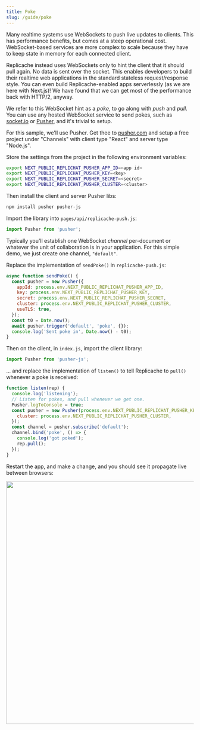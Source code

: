 ```yaml
---
title: Poke
slug: /guide/poke
---
```


Many realtime systems use WebSockets to push live updates to clients. This has performance benefits, but comes at a steep operational cost. WebSocket-based services are more complex to scale because they have to keep state in memory for each connected client.

Replicache instead uses WebSockets only to hint the client that it should pull again. No data is sent over the socket. This enables developers to build their realtime web applications in the standard stateless request/response style. You can even build Replicache-enabled apps serverlessly (as we are here with Next.js)! We have found that we can get most of the performance back with HTTP/2, anyway.

We refer to this WebSocket hint as a _poke_, to go along with _push_ and _pull_. You can use any hosted WebSocket service to send pokes, such as [socket.io](https://socket.io) or [Pusher](https://pusher.com/), and it's trivial to setup.

For this sample, we'll use Pusher. Get thee to [pusher.com](https://pusher.com) and setup a free project under "Channels" with client type "React" and server type "Node.js".

Store the settings from the project in the following environment variables:

```bash
export NEXT_PUBLIC_REPLICHAT_PUSHER_APP_ID=<app id>
export NEXT_PUBLIC_REPLICHAT_PUSHER_KEY=<key>
export NEXT_PUBLIC_REPLICHAT_PUSHER_SECRET=<secret>
export NEXT_PUBLIC_REPLICHAT_PUSHER_CLUSTER=<cluster>
```

Then install the client and server Pusher libs:

```js
npm install pusher pusher-js
```

Import the library into `pages/api/replicache-push.js`:

```js
import Pusher from 'pusher';
```

Typically you'll establish one WebSocket _channel_ per-document or whatever the unit of collaboration is in your application. For this simple demo, we just create one channel, `"default"`.

Replace the implementation of `sendPoke()` in `replicache-push.js`:

```js
async function sendPoke() {
  const pusher = new Pusher({
    appId: process.env.NEXT_PUBLIC_REPLICHAT_PUSHER_APP_ID,
    key: process.env.NEXT_PUBLIC_REPLICHAT_PUSHER_KEY,
    secret: process.env.NEXT_PUBLIC_REPLICHAT_PUSHER_SECRET,
    cluster: process.env.NEXT_PUBLIC_REPLICHAT_PUSHER_CLUSTER,
    useTLS: true,
  });
  const t0 = Date.now();
  await pusher.trigger('default', 'poke', {});
  console.log('Sent poke in', Date.now() - t0);
}
```

Then on the client, in `index.js`, import the client library:

```js
import Pusher from 'pusher-js';
```

... and replace the implementation of `listen()` to tell Replicache to `pull()` whenever a poke is received:

```js
function listen(rep) {
  console.log('listening');
  // Listen for pokes, and pull whenever we get one.
  Pusher.logToConsole = true;
  const pusher = new Pusher(process.env.NEXT_PUBLIC_REPLICHAT_PUSHER_KEY, {
    cluster: process.env.NEXT_PUBLIC_REPLICHAT_PUSHER_CLUSTER,
  });
  const channel = pusher.subscribe('default');
  channel.bind('poke', () => {
    console.log('got poked');
    rep.pull();
  });
}
```

Restart the app, and make a change, and you should see it propagate live between browsers:

<p align="center">
  <img src="/img/setup/sync.webp" width="650"/>
</p>
